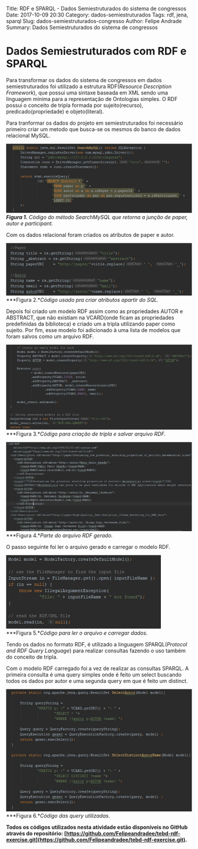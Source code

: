 Title: RDF e SPARQL - Dados Semiestruturados do sistema de congressos
Date: 2017-10-09 20:30
Category: dados-semiestruturados
Tags: rdf, jena, sparql
Slug: dados-semiestruturados-congresso
Author: Felipe Andrade
Summary: Dados Semiestruturados do sistema de congressos

# Dados Semiestruturados com RDF e SPARQL

Para transformar os dados do sistema de congressos em dados semiestruturados foi utilizado a estrutura RDF(*Resource Description Framework*), que possui uma sintaxe baseada em XML sendo uma linguagem mínima para a representação de Ontologias simples.
O RDF possui o conceito de tripla formada por sujeito(recurso), predicado(propriedade) e objeto(literal).

Para tranformar os dados do projeto em semiestruturados foi necessário primeiro criar um metodo que busca-se os mesmos do banco de dados relacional MySQL.


![Figura 1](images/post_rdf/searchmysql.jpg)<br />
***Figura 1.** Código do método SearchMySQL que retorna a junção de paper, autor e participant.*

Com os dados relacional foram criados os atributos de paper e autor.


![Figura 2](images/post_rdf/paper_autor.jpg)<br />
***Figura 2.**Código usado pra criar atributos apartir do SQL.*


Depois foi criado um modelo RDF assim como as propriedades AUTOR e ABSTRACT, que não existiam na VCARD(onde ficam as propriedades predefinidas da biblioteca) e criado um a tripla utilizando paper como sujeito. Por fim, esse modelo foi adicionado à uma lista de modelos que foram salvos como um arquivo RDF.


![Figura 3](images/post_rdf/create_model.jpg)<br />
***Figura 3.**Código para criação de tripla e salvar arquivo RDF.*

![Figura 4](images/post_rdf/rdf_file.jpg)<br />
***Figura 4.**Parte do arquivo RDF gerado.*

O passo seguinte foi ler o arquivo gerado e carregar o modelo RDF.

![Figura 5](images/post_rdf/read_rdf.jpg)<br />
***Figura 5.**Código para ler o arquivo e carregar dados.*

Tendo os dados no formato RDF, é utilizado a linguagem SPARQL(*Protocol and RDF Query Language*) para realizar consultas fazendo o uso também do conceito de tripla.

Com o modelo RDF carregado foi a vez de realizar as consultas SPARQL. A primeira consulta é uma query simples onde é feito um select buscando todos os dados por autor e uma segunda query em que é feito um distinct.

![Figura 6](images/post_rdf/query_sparql.jpg)<br />
***Figura 6.**Código das query utilizadas.*


**Todos os códigos utilizados nesta atividade estão disponíveis no GitHub através do repositório: [https://github.com/Felipeandradee/tebd-rdf-exercise.git](https://github.com/Felipeandradee/tebd-rdf-exercise.git).**